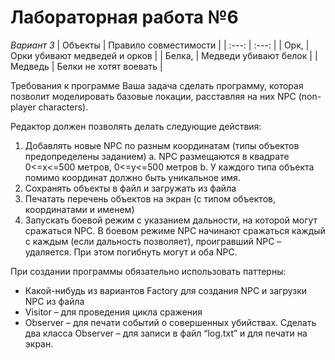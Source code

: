 # Лабораторная работа №6

*Вариант 3*
|      Объекты     |     Правило совместимости     | 
|       :---:      |            :---:              |
|      Орк,        | Орки убивают медведей и орков |
|      Белка,      |   Медведи убивают белок       |
|      Медведь     |   Белки не хотят воевать      |

Требования к программе
Ваша задача сделать программу, которая позволит моделировать базовые локации, расставляя на них NPC (non-player characters).

Редактор должен позволять делать следующие действия:
1. Добавлять новые NPC по разным координатам (типы объектов предопределены заданием)
    a. NPC размещаются в квадрате 0<=x<=500 метров, 0<=y<=500 метров
    b. У каждого типа объекта помимо координат должно быть уникальное имя.
2. Сохранять объекты в файл и загружать из файла
3. Печатать перечень объектов на экран (с типом объектов, координатами и именем)
4. Запускать боевой режим с указанием дальности, на которой могут сражаться NPC. В
боевом режиме NPC начинают сражаться каждый с каждым (если дальность позволяет),
проигравший NPC – удаляется. При этом погибнуть могут и оба NPC.

При создании программы обязательно использовать паттерны:
- Какой-нибудь из вариантов Factory для создания NPC и загрузки NPC из файла
- Visitor – для проведения цикла сражения
- Observer – для печати событий о совершенных убийствах. Сделать два класса Observer – для
записи в файл “log.txt” и для печати на экран.

